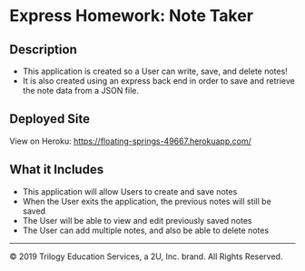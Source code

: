 # Express Homework: Note Taker

## Description
* This application is created so a User can write, save, and delete notes! 
* It is also created using an express back end in order to save and retrieve the note data from a JSON file.


## Deployed Site 
View on Heroku: https://floating-springs-49667.herokuapp.com/



## What it Includes
* This application will allow Users to create and save notes
* When the User exits the application, the previous notes will still be saved
* The User will be able to view and edit previously saved notes
* The User can add multiple notes, and also be able to delete notes



- - -
© 2019 Trilogy Education Services, a 2U, Inc. brand. All Rights Reserved.
